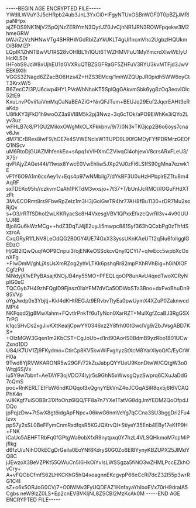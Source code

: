 -----BEGIN AGE ENCRYPTED FILE-----
YWdlLWVuY3J5cHRpb24ub3JnL3YxCi0+IFgyNTUxOSBnWGF0T0pBZjJMRlpaNHpx
ajZFOS9NK1NjV25pQjNzZERiYmN3QytUZ0JvCjhNR1JRN3ROWFpqekw3M2hmeGRW
bWJrZzVzNHNwVTg4SHRHWGdRblZaYkUKLT4gUi1ncmVhc2UgbzlHQUkmOiBRMlZP
LQpIK1ZhNTBwVU1RS28vOHlBL1h1QUt6TWZHMVFuU1MyYmcrdXIwWElyUHcKLS0t
IHFobS9JcW8xUjhEU1dGVXRuQTBZSGFRaGF5ZHFuV3RYU3kvMTFjd3JwVEEK9Xlh
VGGS3ZNagd6ZZacBO6Hzs4Z+HZS3EMcq/1mhWZQUpJR0pidh5WW6oyCtT3KrxW/5
B6ZecC7I3P/J6cwp4HYLPVoWhNhoKT5SplQgGAkvmSbk6yg8zOq3eovIOlc52tE9
KxuLnvP0vii1aiVmMqOaNaBEAZiG+NnQFJTum+BEUJq29Euf2JqcrEAHt3eRaKdp
U8fkKY3jFkD1h9woOZ3a9Vl8M5k2pj3Nwz+3q6cTOk/aPO9EWhKe3iQYo2Lyv3uz
wFHLB7c8/P1GU2MiloxOWgMkOLXFkkbnv/9/7/0N3vTKGjcp2B6o6oys7cnav6Jw
dM71CrBRes8IwF9/hOE7e4SVWENclxW1TUPD9L90fGMDyFYfPDRMrzGEOfQ1NScv
uM6RtoDjGUAZMhfenkEo+sApq1xVIHXmCZVivqCl4ohjewV8crsARxFLeU3/X75r
qvFlAjyZAQet44i/11wsx8YwcE0VwEhliw5JXp2VJ0zFi6LSffS90gMna7ezwk1E
vF1Y6O9A1m6csAey1v+Eqs4p97wNMbilg7/dYkBF3U0uHzHPbplrEZTtu8m4AqRF
sxTDEKo95h//czkvmCaAh1PKTdM3wxsjo+7t37+T/bUnIJcRMC//lOGuFHdXTzFt
3MvECORmt8rs9FbwRpZeIz1m3H3jGoiGwTR4hr77AH8fBu1130+rDR7Mu2soRjQv
s+O3/rRTfSDhol2wLKKRyacSc8H4VxesgVBV1QPxxEfxzcQvrRI3v+4v90UUUJRB
Bjo8Gu6kWzMCg++hdZ3DqTJ4jE2uyJi5mwpc881Syf363hQCxbPg0zThfdSxzroA
CxqGRyR1fLNV8LeOdQG2B0GY4UE74GxX33yssUKnKAeUTf2q5Iu6foIigglGEDzO
HjGB2lQwQuqfAOP9Cnpui3/ojENKeOSSckcvQnylQCYI7+qlwEcc5wpbXcOxnXFg
+FIwDmM/ghLjXsUsXmRZog2yhVLTKk6pshqRr82mpPXhRVhBig+h0iNXOFCgfzPd
f4NdyjX1vEPyBAsajKNOjJB4ny55MO+PFEQLqoOP8unAvU4qedTwoXCRyNpIG0sC
TQCGyb7H49zhFQgID9Fjnsz0llaYFM7dVCa5ODWoSTa3Bno+dxFvoBhuDn985VVp
oYgJwdp0x3Ybjtj+KkI4dKHtREGJz9ERvbvTtyEa0pwUymX4XZuP0ZaknwcdMPt4
NKFqqd2jg8MwXahm+FQvtlrPnkTf6uTyNon0XarRZT+MulXgfZcaBJ3RgGSXTrPG
k1qcSHvDs2xgJivKXtKeaIjCpwYY0346xz2Y8frh00tGwclVg9/ZbJVsgABD7KS+
+OIzMGW3Gqen1m2KbCST+CgJoUb+d1rd90AorlS0BdmB9yzRbo1801UCwZxnd1DD
U84/K7UV1Zj9FKydmo+CtirCp8KV5kwWiFvghyzStXcM8YarXlyoO/C/EyCrWH0a
9Twd8YjRVWKARONR5w29GF/72kZuJabpQYYUeU9KonDtwW/CQtgW3o0Wtgj6SjVx
iu5Y9w7bbnf+AeTAYF3ojVDO74Iyjr5s9GhN5xWwsgQyzSwprq6CXuJaDdG7cQmS
poc+RnKERLTEtFbW6ndKDQqoI3xQgnyYEkVnZ4eJCGqASiR8qx5j6I6VCAQPhK4n
vJIKKgf7uiSOBBr31XfoOhz6lQQ/FF8a7n7YXe1TatVG8dgJmYEDM2QoOfpdJDQo
jpPqjzDw+7t5wX8gt6idgApFNpc+06kwG6nmVeYg7qCCna3SU3bggDri2Fu4Izvx
ppS7y2sSL0BeFFymCnmRxdfqsR5KGJQXrvQI+StiyeY35Enb4EBy17eKfP9H+FNK
iCaUo5AEHFTRbFq0fGPtgWa9obXfxR9nytpxq0Y7hzL4VLSQHkmoM7cpMiPjflkg
d6fzU/uNihCOkECgDrGeila0EoYNf8KdryS0G0Zo6EI8YynyKBZUPX25JlMdYQ8C
jJEwzoX3BeVZPKt55QWuCn5I6HkOiYvIsLWSSgza5fiNO3wZHMLPccEZkhOvCry+
A+vFQObCfmfS62LHKCKhG5hQ4xoagnnEKcgvpP66eCcRi7dcZ32l55p3wrRG1C4I
sZ+o6x5ORJoG0CV/7+O0lWMv3FyUQDEAZ1iKnfayaYhlboEVx70rH9draIA5Cgbs
neW9lzZ0LS+Ep2cnEVBVKljNL8ZSCBl2MzKcAk0M
-----END AGE ENCRYPTED FILE-----
